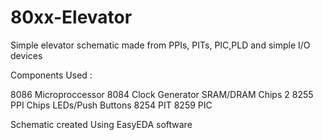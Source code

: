 # 80xx-Elevator
Simple elevator schematic made from PPIs, PITs, PIC,PLD and simple I/O devices


Components Used : 

8086 Microproccessor 
8084 Clock Generator
SRAM/DRAM Chips 
2 8255 PPI Chips 
LEDs/Push Buttons 
8254 PIT 
8259 PIC

Schematic created Using EasyEDA software 
